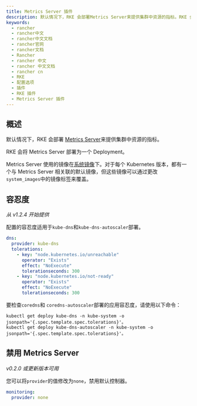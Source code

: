 ```yaml
---
title: Metrics Server 插件
description: 默认情况下，RKE 会部署Metrics Server来提供集群中资源的指标。RKE 会将 Metrics Server 部署为一个 Deployment。
keywords:
  - rancher
  - rancher中文
  - rancher中文文档
  - rancher官网
  - rancher文档
  - Rancher
  - rancher 中文
  - rancher 中文文档
  - rancher cn
  - RKE
  - 配置选项
  - 插件
  - RKE 插件
  - Metrics Server 插件
---
```


## 概述

默认情况下，RKE 会部署 [Metrics Server](https://github.com/kubernetes-incubator/metrics-server)来提供集群中资源的指标。

RKE 会将 Metrics Server 部署为一个 Deployment。

Metrics Server 使用的镜像在[系统镜像](/docs/rke/config-options/system-images/_index)下。对于每个 Kubernetes 版本，都有一个与 Metrics Server 相关联的默认镜像，但这些镜像可以通过更改`system_images`中的镜像标签来覆盖。

## 容忍度

_从 v1.2.4 开始提供_

配置的容忍度适用于`kube-dns`和`kube-dns-autoscaler`部署。

```yaml
dns:
  provider: kube-dns
  tolerations:
    - key: "node.kubernetes.io/unreachable"
      operator: "Exists"
      effect: "NoExecute"
      tolerationseconds: 300
    - key: "node.kubernetes.io/not-ready"
      operator: "Exists"
      effect: "NoExecute"
      tolerationseconds: 300
```

要检查`coredns`和 `coredns-autoscaler`部署的应用容忍度，请使用以下命令：

```
kubectl get deploy kube-dns -n kube-system -o jsonpath='{.spec.template.spec.tolerations}'。
kubectl get deploy kube-dns-autoscaler -n kube-system -o jsonpath='{.spec.template.spec.tolerations}'。
```

## 禁用 Metrics Server

_v0.2.0 或更新版本可用_

您可以将`provider`的值修改为`none`，禁用默认控制器。

```yaml
monitoring:
  provider: none
```
